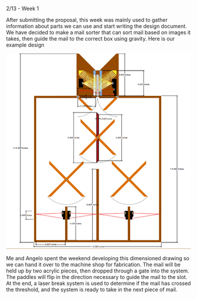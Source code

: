 2/13 - Week 1

After submitting the proposal, this week was mainly used to gather information about parts we can use and start writing the design document. We have decided to make a mail sorter that can sort mail based on images it takes, then guide the mail to the correct box using gravity. Here is our example design

![Dimensioned Drawing](sahas_images/image14.png)

Me and Angelo spent the weekend developing this dimensioned drawing so we can hand it over to the machine shop for fabrication. The mail will be held up by two acrylic pieces, then dropped through a gate into the system. The paddles will flip in the direction necessary to guide the mail to the slot. At the end, a laser break system is used to determine if the mail has crossed the threshold, and the system is ready to take in the next piece of mail.


